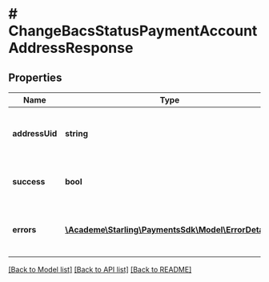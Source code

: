 # # ChangeBacsStatusPaymentAccountAddressResponse

## Properties

Name | Type | Description | Notes
------------ | ------------- | ------------- | -------------
**addressUid** | **string** | Unique identifier of the payment account address | [optional] 
**success** | **bool** | True if the request completed successfully | [optional] 
**errors** | [**\Academe\Starling\PaymentsSdk\Model\ErrorDetail[]**](ErrorDetail.md) | List of errors if the method request failed | [optional] 

[[Back to Model list]](../../README.md#documentation-for-models) [[Back to API list]](../../README.md#documentation-for-api-endpoints) [[Back to README]](../../README.md)


